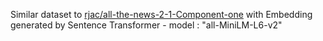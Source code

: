 Similar dataset to [rjac/all-the-news-2-1-Component-one](https://huggingface.co/datasets/rjac/all-the-news-2-1-Component-one) with Embedding generated by Sentence Transformer - model : "all-MiniLM-L6-v2"